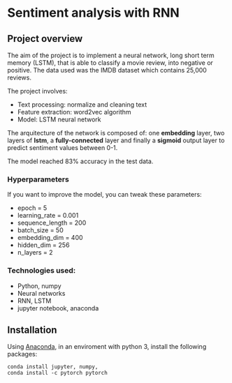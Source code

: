 # Sentiment analysis with RNN

## Project overview

The aim of the project is to implement a neural network, long short term memory (LSTM), that is able to classify a movie review, into negative or positive. The data used was the IMDB dataset which contains 25,000 reviews. 

The project involves:

* Text processing: normalize and cleaning text
* Feature extraction: word2vec algorithm
* Model: LSTM neural network

The arquitecture of the network is composed of: one **embedding** layer, two layers of **lstm**, a **fully-connected** layer and finally a **sigmoid** output layer to  predict sentiment values between 0-1.

The model reached 83% accuracy in the test data.

### Hyperparameters

If you want to improve the model, you can tweak these parameters:

- epoch = 5
- learning_rate = 0.001
- sequence_length = 200
- batch_size = 50
- embedding_dim = 400
- hidden_dim = 256
- n_layers = 2

### Technologies used:

* Python, numpy
* Neural networks 
* RNN, LSTM
* jupyter notebook, anaconda

## Installation

Using [Anaconda](https://www.anaconda.com/products/individual), in an enviroment with python 3, install the following packages:
```
conda install jupyter, numpy, 
conda install -c pytorch pytorch
```
